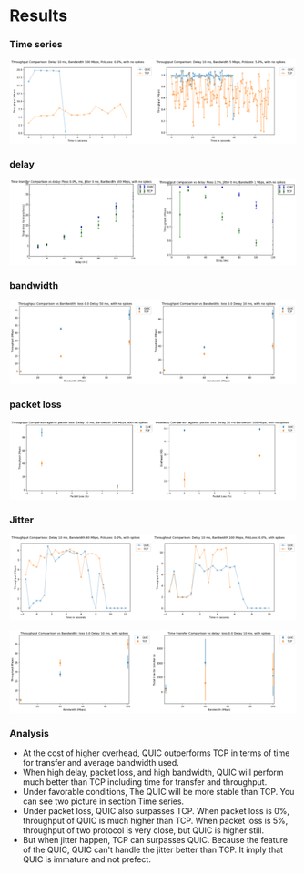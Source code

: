 # Results

### Time series

![](../../res/time.png)

### delay

![](../../res/delay.png)

### bandwidth

![](../../res/bandwidth.png)

### packet loss

![](../../res/loss.png)

### Jitter

![](../../res/jitter_time.png)

![](../../res/jitter.png)

### Analysis

* At the cost of higher overhead, QUIC outperforms TCP in terms of time for transfer and average bandwidth used.
* When high delay, packet loss, and high bandwidth, QUIC will perform much better than TCP including time for transfer and throughput.
* Under favorable conditions, The QUIC will be more stable than TCP. You can see two picture in section Time series. 
* Under packet loss, QUIC also surpasses TCP.  When packet loss is 0%, throughput of QUIC is much higher than TCP. When packet loss is 5%, throughput of two protocol is very close, but QUIC is higher still.
* But when jitter happen, TCP can surpasses QUIC. Because the feature of the QUIC, QUIC can't handle the jitter better than TCP. It imply that QUIC is immature and not prefect.